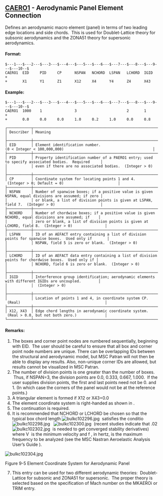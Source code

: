 ## [CAERO1](https://nexus.hexagon.com/documentationcenter/bundle/MSC_Nastran_2022.4/page/Nastran_Combined_Book/qrg/bulkc1/TOC.CAERO1.xhtml) - Aerodynamic Panel Element Connection

Defines an aerodynamic macro element (panel) in terms of two leading edge locations and side chords.  This is used for Doublet-Lattice theory for subsonic aerodynamics and the ZONA51 theory for supersonic aerodynamics.

#### Format:

```nastran
$---1---$---2---$---3---$---4---$---5---$---6---$---7---$---8---$---9---$---10--$
CAERO1  EID     PID     CP      NSPAN   NCHORD  LSPAN   LCHORD  IGID    +       
+       X1      Y1      Z1      X12     X4      Y4      Z4      X43             
```

#### Example:

```nastran
$---1---$---2---$---3---$---4---$---5---$---6---$---7---$---8---$---9---$---10--$
CAERO1  1000    1               3                       2       1       +       
+       0.0     0.0     0.0     1.0     0.2     1.0     0.0     0.8             
```

```text
┌───────────┬────────────────────────────────────────────────────────────────────────────────────────────────────┐
│ Describer │ Meaning                                                                                            │
├───────────┼────────────────────────────────────────────────────────────────────────────────────────────────────┤
│ EID       │ Element identification number. (0 < Integer < 100,000,000)                                         │
├───────────┼────────────────────────────────────────────────────────────────────────────────────────────────────┤
│ PID       │ Property identification number of a PAERO1 entry; used to specify associated bodies.  Required     │
│           │ even if there are no associated bodies.  (Integer > 0)                                             │
├───────────┼────────────────────────────────────────────────────────────────────────────────────────────────────┤
│ CP        │ Coordinate system for locating points 1 and 4.  (Integer > 0; Default = 0)                         │
├───────────┼────────────────────────────────────────────────────────────────────────────────────────────────────┤
│ NSPAN     │ Number of spanwise boxes; if a positive value is given NSPAN, equal divisions are assumed; if zero │
│           │ or blank, a list of division points is given at LSPAN, field 7.  (Integer > 0)                     │
├───────────┼────────────────────────────────────────────────────────────────────────────────────────────────────┤
│ NCHORD    │ Number of chordwise boxes; if a positive value is given NCHORD, equal divisions are assumed; if    │
│           │ zero or blank, a list of division points is given at LCHORD, field 8.  (Integer > 0)               │
├───────────┼────────────────────────────────────────────────────────────────────────────────────────────────────┤
│ LSPAN     │ ID of an AEFACT entry containing a list of division points for spanwise boxes.  Used only if       │
│           │ NSPAN, field 5 is zero or blank.  (Integer > 0)                                                    │
├───────────┼────────────────────────────────────────────────────────────────────────────────────────────────────┤
│ LCHORD    │ ID of an AEFACT data entry containing a list of division points for chordwise boxes.  Used only if │
│           │ NCHORD, field 6 is zero or blank.  (Integer > 0)                                                   │
├───────────┼────────────────────────────────────────────────────────────────────────────────────────────────────┤
│ IGID      │ Interference group identification; aerodynamic elements with different IGIDs are uncoupled.        │
│           │  (Integer > 0)                                                                                     │
├───────────┼────────────────────────────────────────────────────────────────────────────────────────────────────┤
│           │ Location of points 1 and 4, in coordinate system CP.  (Real)                                       │
├───────────┼────────────────────────────────────────────────────────────────────────────────────────────────────┤
│ X12, X43  │ Edge chord lengths in aerodynamic coordinate system.  (Real > 0.0, but not both zero.)             │
└───────────┴────────────────────────────────────────────────────────────────────────────────────────────────────┘
```

#### Remarks:

1. The boxes and corner point nodes are numbered sequentially, beginning with EID.  The user should be careful to ensure that all box and corner point node numbers are unique. There can be overlapping IDs between the structural and aerodynamic model, but MSC Patran will not then be able to display any results. Also, non-unique corner IDs are allowed, but results cannot be visualized in MSC Patran.
2. The number of division points is one greater than the number of boxes.  Thus, if NSPAN=3, the division points are 0.0, 0.333, 0.667, 1.000.  If the user supplies division points, the first and last points need not be 0. and 1. (In which case the corners of the panel would not be at the reference points.)
3. A triangular element is formed if X12 or X43=0.0
4. The element coordinate system is right-handed as shown in  .
5. The continuation is required.
6. It is recommended that NCHORD or LCHORD be chosen so that the typical box chord length  ![bulkc102296.jpg](https://help-be.hexagonmi.com/bundle/MSC_Nastran_2022.4/page/Nastran_Combined_Book/qrg/bulkc1/../../../assets/bulkc102296.jpg?_LANG=enus)  satisfies the conditio  ![bulkc102298.jpg](https://help-be.hexagonmi.com/bundle/MSC_Nastran_2022.4/page/Nastran_Combined_Book/qrg/bulkc1/../../../assets/bulkc102298.jpg?_LANG=enus)   ![bulkc102300.jpg](https://help-be.hexagonmi.com/bundle/MSC_Nastran_2022.4/page/Nastran_Combined_Book/qrg/bulkc1/../../../assets/bulkc102300.jpg?_LANG=enus)  (recent studies indicate that .02  ![bulkc102302.jpg](https://help-be.hexagonmi.com/bundle/MSC_Nastran_2022.4/page/Nastran_Combined_Book/qrg/bulkc1/../../../assets/bulkc102302.jpg?_LANG=enus)  is needed to get converged stability derivatives) where  V  is the minimum velocity and  f , in hertz, is the maximum frequency to be analyzed (see the  MSC Nastran Aeroelastic Analysis User’s Guide ).

![bulkc102304.jpg](https://help-be.hexagonmi.com/bundle/MSC_Nastran_2022.4/page/Nastran_Combined_Book/qrg/bulkc1/../../../assets/bulkc102304.jpg?_LANG=enus)

Figure 9-5 Element Coordinate System for Aerodynamic Panel

7. This entry can be used for two different aerodynamic theories:  Doublet-Lattice for subsonic and ZONA51 for supersonic.  The proper theory is selected based on the specification of Mach number on the MKAEROi or TRIM entry.
